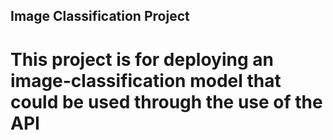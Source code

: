 ## Image Classification Project 

# This project is for deploying an image-classification model that could be used through the use of the API